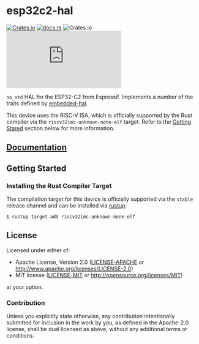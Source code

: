 # esp32c2-hal

[![Crates.io](https://img.shields.io/crates/v/esp32c2-hal?labelColor=1C2C2E&color=C96329&logo=Rust&style=flat-square)](https://crates.io/crates/esp32c2-hal)
[![docs.rs](https://img.shields.io/docsrs/esp32c2-hal?labelColor=1C2C2E&color=C96329&logo=rust&style=flat-square)](https://docs.rs/esp32c2-hal)
![Crates.io](https://img.shields.io/crates/l/esp32c2-hal?labelColor=1C2C2E&style=flat-square)
[![Matrix](https://img.shields.io/matrix/esp-rs:matrix.org?label=join%20matrix&labelColor=1C2C2E&color=BEC5C9&logo=matrix&style=flat-square)](https://matrix.to/#/#esp-rs:matrix.org)

`no_std` HAL for the ESP32-C2 from Espressif. Implements a number of the traits defined by [embedded-hal](https://github.com/rust-embedded/embedded-hal).

This device uses the RISC-V ISA, which is officially supported by the Rust compiler via the `riscv32imc-unknown-none-elf` target. Refer to the [Getting Stared](#getting-started) section below for more information.

## [Documentation]

[documentation]: https://docs.rs/esp32c2-hal/

## Getting Started

### Installing the Rust Compiler Target

The compilation target for this device is officially supported via the `stable` release channel and can be installed via [rustup](https://rustup.rs/):

```shell
$ rustup target add riscv32imc-unknown-none-elf
```

## License

Licensed under either of:

- Apache License, Version 2.0 ([LICENSE-APACHE](../LICENSE-APACHE) or http://www.apache.org/licenses/LICENSE-2.0)
- MIT license ([LICENSE-MIT](../LICENSE-MIT) or http://opensource.org/licenses/MIT)

at your option.

### Contribution

Unless you explicitly state otherwise, any contribution intentionally submitted for inclusion in
the work by you, as defined in the Apache-2.0 license, shall be dual licensed as above, without
any additional terms or conditions.
